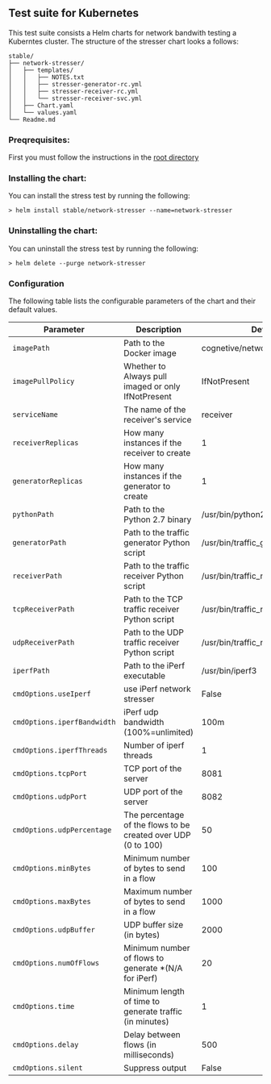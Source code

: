 ## Test suite for Kubernetes

This test suite consists a Helm charts for network bandwith testing a Kuberntes cluster.
The structure of the stresser chart looks a follows:
````
stable/
├── network-stresser/
│   ├── templates/
│   │   ├── NOTES.txt
│   │   ├── stresser-generator-rc.yml
│   │   ├── stresser-receiver-rc.yml
│   │   └── stresser-receiver-svc.yml
│   ├── Chart.yaml
│   └── values.yaml
└── Readme.md
```` 

### Preqrequisites:

First you must follow the instructions in the [root directory](../README.md)

### Installing the chart:

You can install the stress test by running the following:
```` 
> helm install stable/network-stresser --name=network-stresser
```` 

### Uninstalling the chart:

You can uninstall the stress test by running the following:
````
> helm delete --purge network-stresser
````

### Configuration

The following table lists the configurable parameters of the chart and their default values.

Parameter | Description | Default
--------- | ----------- | -------
`imagePath` | Path to the Docker image | cognetive/network_stresser:0.0.4
`imagePullPolicy` | Whether to Always pull imaged or only IfNotPresent | IfNotPresent
`serviceName` | The name of the receiver's service | receiver
`receiverReplicas` | How many instances if the receiver to create | 1
`generatorReplicas` | How many instances if the generator to create | 1
`pythonPath` | Path to the Python 2.7 binary | /usr/bin/python2.7
`generatorPath` | Path to the traffic generator Python script | /usr/bin/traffic_generator.py
`receiverPath` | Path to the traffic receiver Python script | /usr/bin/traffic_receiver.py
`tcpReceiverPath` | Path to the TCP traffic receiver Python script | /usr/bin/traffic_receiver_tcp.py
`udpReceiverPath` | Path to the UDP traffic receiver Python script | /usr/bin/traffic_receiver_udp.py
`iperfPath` | Path to the iPerf executable | /usr/bin/iperf3
`cmdOptions.useIperf` | use iPerf network stresser | False
`cmdOptions.iperfBandwidth` | iPerf udp bandwidth (100%=unlimited) | 100m
`cmdOptions.iperfThreads` | Number of iperf threads | 1
`cmdOptions.tcpPort` | TCP port of the server | 8081
`cmdOptions.udpPort` | UDP port of the server | 8082
`cmdOptions.udpPercentage` | The percentage of the flows to be created over UDP (0 to 100) | 50
`cmdOptions.minBytes` | Minimum number of bytes to send in a flow | 100
`cmdOptions.maxBytes` | Maximum number of bytes to send in a flow | 1000
`cmdOptions.udpBuffer` | UDP buffer size (in bytes) | 2000
`cmdOptions.numOfFlows` | Minimum number of flows to generate *(N/A for iPerf)  | 20
`cmdOptions.time` | Minimum length of time to generate traffic (in minutes) | 1
`cmdOptions.delay` | Delay between flows (in milliseconds) | 500
`cmdOptions.silent` | Suppress output | False